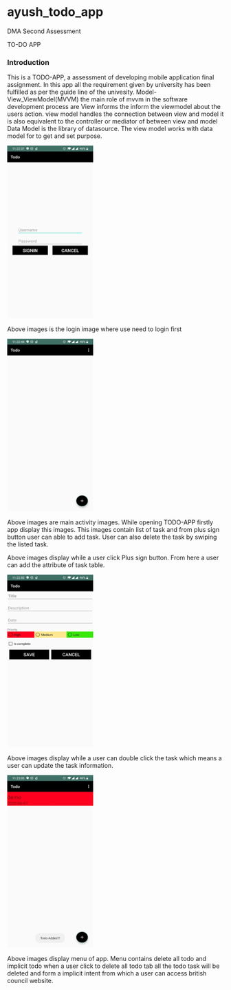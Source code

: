 # ayush_todo_app
DMA Second Assessment
<p>TO-DO APP</p>
<h3>Introduction</h3>
<p>This is a TODO-APP, a assessment of developing mobile application final assignment. In this app all the requirement given by university has been fulfilled as per the guide line of the univesity. Model-View_ViewModel(MVVM) the main role of mvvm in the software development process are View informs the inform the viewmodel 
about the users action. view model handles the connection between view and model it is also equivalent to the controller or mediator of between view and model
Data Model is the library of datasource. The view model works with data model for to get and set purpose. </p>
<img src="images/one.JPG" width = "200" height="400">
<p> Above images is the login image where use need to login first </p>

<img src="images/two.JPG" width = "200" height="400">
  <p>Above images are main activity images. While opening TODO-APP firstly app display this images. This images contain list of task and from plus sign button user can able to add task. User can also delete the task by swiping the listed task.</p>
<p>Above images display while a user click Plus sign button. From here a user can add the attribute of task table.</p>
<img src="images/three.JPG" width = "200" height="400">
<p>Above images display while a user can double click the task which means a user can update the task information.</p>
<img src="images/four.JPG" width = "200" height="400">
<p>Above images display menu of app. Menu contains delete all todo and implicit todo when a user click to delete all todo tab all the todo task will be deleted and form a implicit intent from which a user can access british council website.</p>
